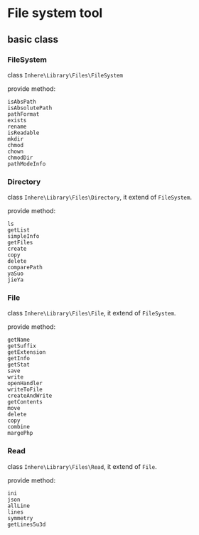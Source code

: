 # File system tool

## basic class

### FileSystem

class `Inhere\Library\Files\FileSystem`

provide method:

```
isAbsPath
isAbsolutePath
pathFormat
exists
rename
isReadable
mkdir
chmod
chown
chmodDir
pathModeInfo
```

### Directory

class `Inhere\Library\Files\Directory`, it extend of `FileSystem`.

provide method:

```
ls
getList
simpleInfo
getFiles
create
copy
delete
comparePath
yaSuo
jieYa
```

### File

class `Inhere\Library\Files\File`, it extend of `FileSystem`.

provide method:

```
getName
getSuffix
getExtension
getInfo
getStat
save
write
openHandler
writeToFile
createAndWrite
getContents
move
delete
copy
combine
margePhp
```

### Read

class `Inhere\Library\Files\Read`, it extend of `File`.

provide method:

```
ini
json
allLine
lines
symmetry
getLines5u3d
```
